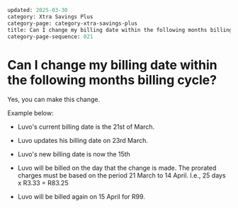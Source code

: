 ```meta
updated: 2025-03-30
category: Xtra Savings Plus
category-page: category-xtra-savings-plus
title: Can I change my billing date within the following months billing cycle? 
category-page-sequence: 021
```

# Can I change my billing date within the following months billing cycle? 

Yes, you can make this change. 

Example below:  

- Luvo's current billing date is the 21st of March.  

- Luvo updates his billing date on 23rd March.  

- Luvo's new billing date is now the 15th  

- Luvo will be billed on the day that the change is made. The prorated charges must be based on the period 21 March to 14 April. I.e., 25 days x R3.33 = R83.25   

- Luvo will be billed again on 15 April for R99. 
